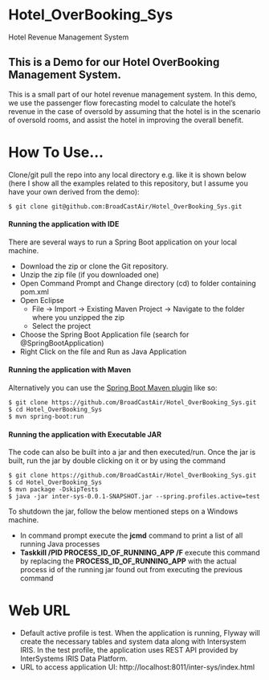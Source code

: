# Hotel_OverBooking_Sys

Hotel Revenue Management System

## This is a Demo for our Hotel OverBooking Management System.

This is a small part of our hotel revenue management system. In this demo, we use the passenger flow forecasting model to calculate the hotel’s revenue in the case of oversold by assuming that the hotel is in the scenario of oversold rooms, and assist the hotel in improving the overall benefit.


# How To Use...

Clone/git pull the repo into any local directory e.g. like it is shown below (here I show all the examples related to this repository, but I assume you have your own derived from the demo):

```
$ git clone git@github.com:BroadCastAir/Hotel_OverBooking_Sys.git
```

#### Running the application with IDE

There are several ways to run a Spring Boot application on your local machine.

* 	Download the zip or clone the Git repository.
* 	Unzip the zip file (if you downloaded one)
* 	Open Command Prompt and Change directory (cd) to folder containing pom.xml
* 	Open Eclipse
	* File -> Import -> Existing Maven Project -> Navigate to the folder where you unzipped the zip
	* Select the project
* 	Choose the Spring Boot Application file (search for @SpringBootApplication)
* 	Right Click on the file and Run as Java Application

#### Running the application with Maven

Alternatively you can use the [Spring Boot Maven plugin](https://docs.spring.io/spring-boot/docs/current/reference/html/build-tool-plugins-maven-plugin.html) like so:

```shell
$ git clone https://github.com/BroadCastAir/Hotel_OverBooking_Sys.git
$ cd Hotel_OverBooking_Sys
$ mvn spring-boot:run
```

#### Running the application with Executable JAR

The code can also be built into a jar and then executed/run. Once the jar is built, run the jar by double clicking on it or by using the command 

```shell
$ git clone https://github.com/BroadCastAir/Hotel_OverBooking_Sys.git
$ cd Hotel_OverBooking_Sys
$ mvn package -DskipTests
$ java -jar inter-sys-0.0.1-SNAPSHOT.jar --spring.profiles.active=test
```

To shutdown the jar, follow the below mentioned steps on a Windows machine.

*	In command prompt execute the **jcmd** command to print a list of all running Java processes
*	**Taskkill /PID PROCESS_ID_OF_RUNNING_APP /F** execute this command by replacing the **PROCESS_ID_OF_RUNNING_APP** with the actual process id of the running jar found out from executing the previous command

# Web URL

- Default active profile is test. When the application is running, Flyway will create the necessary tables and system data along with Intersystem IRIS. In the test profile, the application uses REST API provided by InterSystems IRIS Data Platform.
- URL to access application UI: http://localhost:8011/inter-sys/index.html
